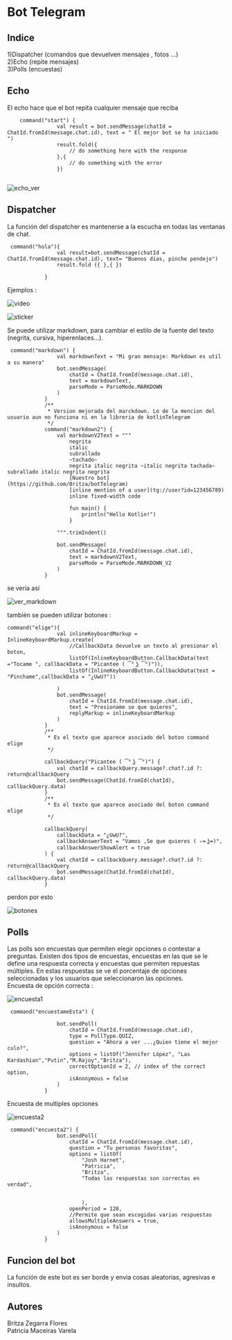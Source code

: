 # Bot Telegram

## Indice

1)Dispatcher (comandos que devuelven mensajes , fotos ...)  
2)Echo (repite mensajes)  
3)Polls (encuestas)  

## Echo

El echo hace que el bot repita cualquier mensaje que reciba 


```
    command("start") {
                val result = bot.sendMessage(chatId = ChatId.fromId(message.chat.id), text = " El mejor bot se ha iniciado ")
                result.fold({
                    // do something here with the response
                },{
                    // do something with the error
                })
                
```


![echo_ver](https://github.com/Britza/botTelegram/blob/master/src/main/imagenes/strat.PNG) 

## Dispatcher
La función del dispatcher es mantenerse a la escucha en todas las ventanas de chat.
```
 command("hola"){
                val result=bot.sendMessage(chatId = ChatId.fromId(message.chat.id), text= "Buenos dias, pinche pendejo")
                result.fold ({ },{ })

            }
 ```


Ejemplos :

![video](https://github.com/Britza/botTelegram/blob/master/src/main/imagenes/ejemplo1este.PNG)  

![sticker](https://github.com/Britza/botTelegram/blob/master/src/main/imagenes/bolos1.PNG)

Se puede utilizar markdown, para cambiar el estilo de la fuente del texto (negrita, cursiva, hiperenlaces...). 

```
 command("markdown") {
                val markdownText = "Mi gran mensaje: Markdown es util a su manera"
                bot.sendMessage(
                    chatId = ChatId.fromId(message.chat.id),
                    text = markdownText,
                    parseMode = ParseMode.MARKDOWN
                )
            }
            /**
             * Version mejorada del marckdown. Lo de la mencion del usuario aun no funciona ni en la libreria de kotlinTelegram
             */
            command("markdown2") {
                val markdownV2Text = """
                    negrita
                    italic
                    subrallado
                    ~tachado~
                    negrita italic negrita ~italic negrita tachada~ subrallado italic negrita negrita
                    [Nuestro bot](https://github.com/Britza/botTelegram)
                    [inline mention of a user](tg://user?id=123456789) 
                    inline fixed-width code
                    
                    fun main() {
                        println("Hello Kotlin!")
                    }
                    
                """.trimIndent()

                bot.sendMessage(
                    chatId = ChatId.fromId(message.chat.id),
                    text = markdownV2Text,
                    parseMode = ParseMode.MARKDOWN_V2
                )
            }
```

se veria así  

![ver_markdown](https://github.com/Britza/botTelegram/blob/master/src/main/imagenes/markdown.PNG)     



también se pueden utilizar botones :  

```
command("elige"){
                val inlineKeyboardMarkup = InlineKeyboardMarkup.create(
                    //CallbackData devuelve un texto al presionar el boton,
                    listOf(InlineKeyboardButton.CallbackData(text ="Tocame ", callbackData = "Picantee ( ͡° ͜ʖ ͡°)")),
                    listOf(InlineKeyboardButton.CallbackData(text = "Pinchame",callbackData = "¿UwU?"))

                )
                bot.sendMessage(
                    chatId = ChatId.fromId(message.chat.id),
                    text = "Presioname se que quieres",
                    replyMarkup = inlineKeyboardMarkup
                )
            }
            /**
             * Es el texto que aparece asociado del boton command elige
             */

            callbackQuery("Picantee ( ͡° ͜ʖ ͡°)") {
                val chatId = callbackQuery.message?.chat?.id ?: return@callbackQuery
                bot.sendMessage(ChatId.fromId(chatId), callbackQuery.data)
            }
            /**
             * Es el texto que aparece asociado del boton command elige
             */

            callbackQuery(
                callbackData = "¿UwU?",
                callbackAnswerText = "Vamos ,Se que quieres ( ✧≖ ͜ʖ≖)",
                callbackAnswerShowAlert = true
            ) {
                val chatId = callbackQuery.message?.chat?.id ?: return@callbackQuery
                bot.sendMessage(ChatId.fromId(chatId), callbackQuery.data)
            }
```

perdon por esto 
 
![botones](https://github.com/Britza/botTelegram/blob/master/src/main/imagenes/boton.PNG)  



## Polls
Las polls son encuestas que permiten elegir opciones o contestar a preguntas. Existen dos tipos de encuestas, encuestas en 
las que se le define una respuesta correcta y encuestas que permiten repuestas múltiples. En estas respuestas se ve el porcentaje
de opciones seleccionadas y los usuarios que seleccionaron las opciones.  
Encuesta de opción correcta :    

![encuesta1](https://github.com/Britza/botTelegram/blob/master/src/main/imagenes/encuesta.PNG)  

```
 command("encuestameEsta") {

                bot.sendPoll(
                    chatId = ChatId.fromId(message.chat.id),
                    type = PollType.QUIZ,
                    question = "Ahora a ver ...¿Quien tiene el mejor culo?",
                    options = listOf("Jennifer López", "Las Kardashian","Putin","M.Rajoy","Britza"),
                    correctOptionId = 2, // index of the correct option,
                    isAnonymous = false
                )
            }
```

Encuesta de multiples opciones  

![encuesta2](https://github.com/Britza/botTelegram/blob/master/src/main/imagenes/encuesta1.PNG)  

```
 command("encuesta2") {
                bot.sendPoll(
                    chatId = ChatId.fromId(message.chat.id),
                    question = "Tu personas favoritas",
                    options = listOf(
                        "Josh Harnet",
                        "Patricia",
                        "Britza",
                        "Todas las respuestas son correctas en verdad",


                        ),
                    openPeriod = 120,
                    //Permite que sean escogidas varias respuestas
                    allowsMultipleAnswers = true,
                    isAnonymous = false
                )
            }
```

## Funcion del bot
La función de este bot es ser borde y envia cosas aleatorias, agresivas e insultos.
## Autores
Britza Zegarra Flores  
Patricia Maceiras Varela

